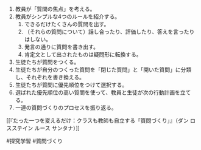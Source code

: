 1.  教員が「質問の焦点」を考える。
2.  教員がシンプルな4つのルールを紹介する。
	1.  できるだけたくさんの質問を出す。
	2.  （それらの質問について）話し合ったり、評価したり、答えを言ったりはしない。
	3.  発言の通りに質問を書き出す。
	4.  肯定文として出されたものは疑問形に転換する。
3.  生徒たちが質問をつくる。
4.  生徒たちが自分のつくった質問を「閉じた質問」と「開いた質問」に分類し、それぞれを書き換える。
5.  生徒たちが質問に優先順位をつけて選択する。
6.  選ばれた優先順位の高い質問を使って、教員と生徒が次の行動計画を立てる。
7.  一連の質問づくりのプロセスを振り返る。

[[『たった一つを変えるだけ：クラスも教師も自立する「質問づくり」』（ダン ロスステイン ルース サンタナ）]]

#探究学習 #質問づくり 